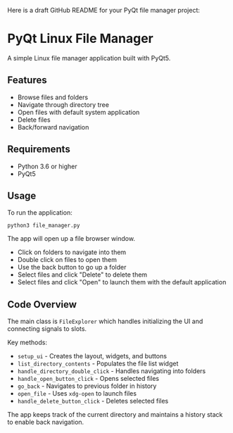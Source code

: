 Here is a draft GitHub README for your PyQt file manager project:

# PyQt Linux File Manager

A simple Linux file manager application built with PyQt5.

## Features

- Browse files and folders 
- Navigate through directory tree
- Open files with default system application
- Delete files
- Back/forward navigation

## Requirements

- Python 3.6 or higher 
- PyQt5

## Usage

To run the application:

```
python3 file_manager.py
```

The app will open up a file browser window.

- Click on folders to navigate into them
- Double click on files to open them
- Use the back button to go up a folder
- Select files and click "Delete" to delete them
- Select files and click "Open" to launch them with the default application

## Code Overview

The main class is `FileExplorer` which handles initializing the UI and connecting signals to slots.

Key methods:

- `setup_ui` - Creates the layout, widgets, and buttons
- `list_directory_contents` - Populates the file list widget
- `handle_directory_double_click` - Handles navigating into folders
- `handle_open_button_click` - Opens selected files
- `go_back` - Navigates to previous folder in history
- `open_file` - Uses `xdg-open` to launch files
- `handle_delete_button_click` - Deletes selected files

The app keeps track of the current directory and maintains a history stack to enable back navigation.


